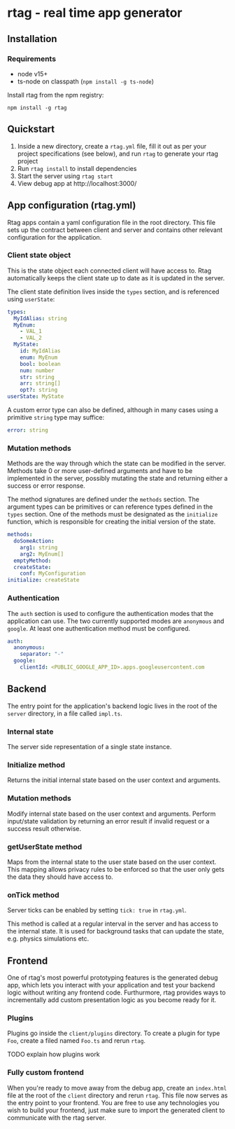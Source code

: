 # rtag - real time app generator

## Installation

### Requirements

- node v15+
- ts-node on classpath (`npm install -g ts-node`)

Install rtag from the npm registry:

```
npm install -g rtag
```

## Quickstart

1. Inside a new directory, create a `rtag.yml` file, fill it out as per your project specifications (see below), and run `rtag` to generate your rtag project
2. Run `rtag install` to install dependencies
3. Start the server using `rtag start`
4. View debug app at http://localhost:3000/

## App configuration (rtag.yml)

Rtag apps contain a yaml configuration file in the root directory. This file sets up the contract between client and server and contains other relevant configuration for the application.

### Client state object

This is the state object each connected client will have access to. Rtag automatically keeps the client state up to date as it is updated in the server.

The client state definition lives inside the `types` section, and is referenced using `userState`:

```yml
types:
  MyIdAlias: string
  MyEnum:
    - VAL_1
    - VAL_2
  MyState:
    id: MyIdAlias
    enum: MyEnum
    bool: boolean
    num: number
    str: string
    arr: string[]
    opt?: string
userState: MyState
```

A custom error type can also be defined, although in many cases using a primitive `string` type may suffice:

```yml
error: string
```

### Mutation methods

Methods are the way through which the state can be modified in the server. Methods take 0 or more user-defined arguments and have to be implemented in the server, possibly mutating the state and returning either a success or error response.

The method signatures are defined under the `methods` section. The argument types can be primitives or can reference types defined in the `types` section. One of the methods must be designated as the `initialize` function, which is responsible for creating the initial version of the state.

```yml
methods:
  doSomeAction:
    arg1: string
    arg2: MyEnum[]
  emptyMethod:
  createState:
    conf: MyConfiguration
initialize: createState
```

### Authentication

The `auth` section is used to configure the authentication modes that the application can use. The two currently supported modes are `anonymous` and `google`. At least one authentication method must be configured.

```yml
auth:
  anonymous:
    separator: "-"
  google:
    clientId: <PUBLIC_GOOGLE_APP_ID>.apps.googleusercontent.com
```

## Backend

The entry point for the application's backend logic lives in the root of the `server` directory, in a file called `impl.ts`.

### Internal state

The server side representation of a single state instance.

### Initialize method

Returns the initial internal state based on the user context and arguments.

### Mutation methods

Modify internal state based on the user context and arguments. Perform input/state validation by returning an error result if invalid request or a success result otherwise.

### getUserState method

Maps from the internal state to the user state based on the user context. This mapping allows privacy rules to be enforced so that the user only gets the data they should have access to.

### onTick method

Server ticks can be enabled by setting `tick: true` in `rtag.yml`.

This method is called at a regular interval in the server and has access to the internal state. It is used for background tasks that can update the state, e.g. physics simulations etc.

## Frontend

One of rtag's most powerful prototyping features is the generated debug app, which lets you interact with your application and test your backend logic without writing any frontend code. Furthurmore, rtag provides ways to incrementally add custom presentation logic as you become ready for it.

### Plugins

Plugins go inside the `client/plugins` directory. To create a plugin for type `Foo`, create a filed named `Foo.ts` and rerun `rtag`.

TODO explain how plugins work

### Fully custom frontend

When you're ready to move away from the debug app, create an `index.html` file at the root of the `client` directory and rerun `rtag`. This file now serves as the entry point to your frontend. You are free to use any technologies you wish to build your frontend, just make sure to import the generated client to communicate with the rtag server.

